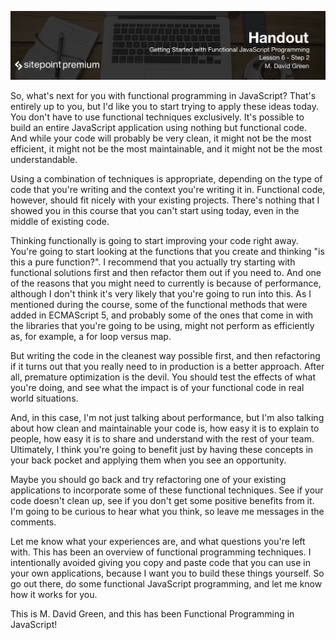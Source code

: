 ![](Getting_Started_With_Functional_JavaScript_handouts/headings/6.2.png)

So, what's next for you with functional programming in JavaScript? That's entirely up to you, but I'd like you to start trying to apply these ideas today. You don't have to use functional techniques exclusively. It's possible to build an entire JavaScript application using nothing but functional code. And while your code will probably be very clean, it might not be the most efficient, it might not be the most maintainable, and it might not be the most understandable.

Using a combination of techniques is appropriate, depending on the type of code that you're writing and the context you're writing it in. Functional code, however, should fit nicely with your existing projects. There's nothing that I showed you in this course that you can't start using today, even in the middle of existing code.

Thinking functionally is going to start improving your code right away. You're going to start looking at the functions that you create and thinking "is this a pure function?". I recommend that you actually try starting with functional solutions first and then refactor them out if you need to. And one of the reasons that you might need to currently is because of performance, although I don't think it's very likely that you're going to run into this. As I mentioned during the course, some of the functional methods that were added in ECMAScript 5, and probably some of the ones that come in with the libraries that you're going to be using, might not perform as efficiently as, for example, a for loop versus map.

But writing the code in the cleanest way possible first, and then refactoring if it turns out that you really need to in production is a better approach. After all, premature optimization is the devil. You should test the effects of what you're doing, and see what the impact is of your functional code in real world situations.

And, in this case, I'm not just talking about performance, but I'm also talking about how clean and maintainable your code is, how easy it is to explain to people, how easy it is to share and understand with the rest of your team. Ultimately, I think you're going to benefit just by having these concepts in your back pocket and applying them when you see an opportunity.

Maybe you should go back and try refactoring one of your existing applications to incorporate some of these functional techniques. See if your code doesn't clean up, see if you don't get some positive benefits from it. I'm going to be curious to hear what you think, so leave me messages in the comments.

Let me know what your experiences are, and what questions you're left with. This has been an overview of functional programming techniques. I intentionally avoided giving you copy and paste code that you can use in your own applications, because I want you to build these things yourself. So go out there, do some functional JavaScript programming, and let me know how it works for you.

This is M. David Green, and this has been Functional Programming in JavaScript!

